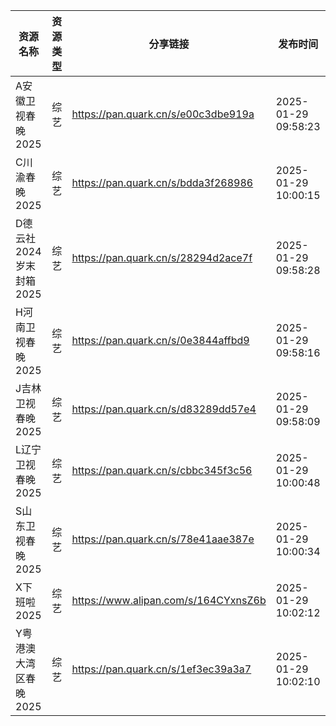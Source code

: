 | 资源名称             | 资源类型 | 分享链接                                 | 发布时间                |
| ---------------- | ---- | ------------------------------------ | ------------------- |
| A安徽卫视春晚2025      | 综艺   | https://pan.quark.cn/s/e00c3dbe919a  | 2025-01-29 09:58:23 |
| C川渝春晚2025        | 综艺   | https://pan.quark.cn/s/bdda3f268986  | 2025-01-29 10:00:15 |
| D德云社2024岁末封箱2025 | 综艺   | https://pan.quark.cn/s/28294d2ace7f  | 2025-01-29 09:58:28 |
| H河南卫视春晚2025      | 综艺   | https://pan.quark.cn/s/0e3844affbd9  | 2025-01-29 09:58:16 |
| J吉林卫视春晚2025      | 综艺   | https://pan.quark.cn/s/d83289dd57e4  | 2025-01-29 09:58:09 |
| L辽宁卫视春晚2025      | 综艺   | https://pan.quark.cn/s/cbbc345f3c56  | 2025-01-29 10:00:48 |
| S山东卫视春晚2025      | 综艺   | https://pan.quark.cn/s/78e41aae387e  | 2025-01-29 10:00:34 |
| X下班啦2025         | 综艺   | https://www.alipan.com/s/164CYxnsZ6b | 2025-01-29 10:02:12 |
| Y粤港澳大湾区春晚2025    | 综艺   | https://pan.quark.cn/s/1ef3ec39a3a7  | 2025-01-29 10:02:10 |
